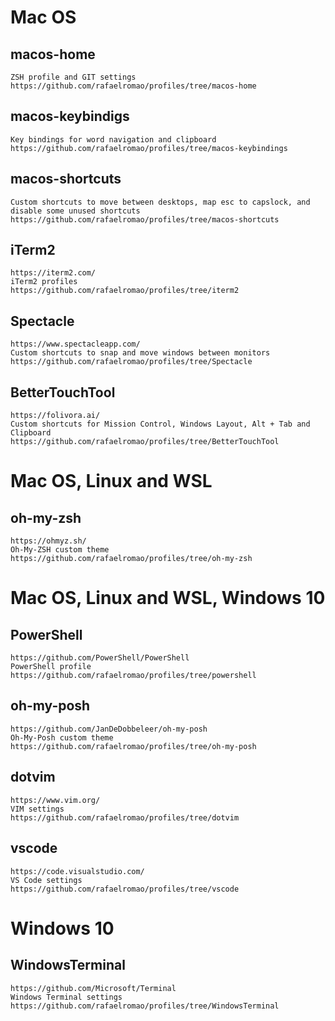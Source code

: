 # Mac OS

## macos-home

    ZSH profile and GIT settings
    https://github.com/rafaelromao/profiles/tree/macos-home

## macos-keybindigs

    Key bindings for word navigation and clipboard
    https://github.com/rafaelromao/profiles/tree/macos-keybindings

## macos-shortcuts

    Custom shortcuts to move between desktops, map esc to capslock, and disable some unused shortcuts
    https://github.com/rafaelromao/profiles/tree/macos-shortcuts

## iTerm2

    https://iterm2.com/    
    iTerm2 profiles
    https://github.com/rafaelromao/profiles/tree/iterm2

## Spectacle

    https://www.spectacleapp.com/
    Custom shortcuts to snap and move windows between monitors
    https://github.com/rafaelromao/profiles/tree/Spectacle

## BetterTouchTool

    https://folivora.ai/
    Custom shortcuts for Mission Control, Windows Layout, Alt + Tab and Clipboard
    https://github.com/rafaelromao/profiles/tree/BetterTouchTool

# Mac OS, Linux and WSL

## oh-my-zsh

    https://ohmyz.sh/
    Oh-My-ZSH custom theme
    https://github.com/rafaelromao/profiles/tree/oh-my-zsh

# Mac OS, Linux and WSL, Windows 10

## PowerShell

    https://github.com/PowerShell/PowerShell
    PowerShell profile
    https://github.com/rafaelromao/profiles/tree/powershell

## oh-my-posh

    https://github.com/JanDeDobbeleer/oh-my-posh
    Oh-My-Posh custom theme
    https://github.com/rafaelromao/profiles/tree/oh-my-posh

## dotvim

    https://www.vim.org/
    VIM settings
    https://github.com/rafaelromao/profiles/tree/dotvim

## vscode

    https://code.visualstudio.com/
    VS Code settings
    https://github.com/rafaelromao/profiles/tree/vscode

# Windows 10

## WindowsTerminal
    https://github.com/Microsoft/Terminal
    Windows Terminal settings
    https://github.com/rafaelromao/profiles/tree/WindowsTerminal

